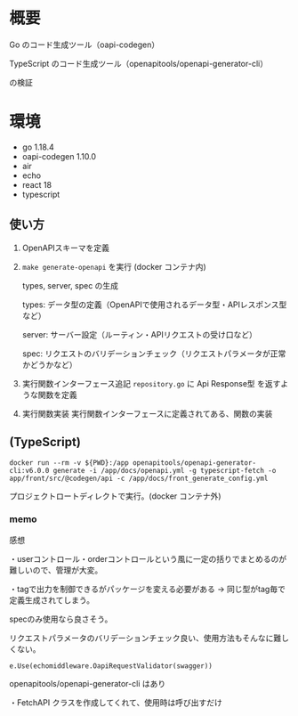 # 概要
Go のコード生成ツール（oapi-codegen）

TypeScript のコード生成ツール（openapitools/openapi-generator-cli）

の検証

# 環境
- go 1.18.4
- oapi-codegen 1.10.0
- air
- echo
- react 18
- typescript

## 使い方
1. OpenAPIスキーマを定義

2. `make generate-openapi` を実行 (docker コンテナ内)

    types, server, spec の生成
  
    types: データ型の定義（OpenAPIで使用されるデータ型・APIレスポンス型など）
  
    server: サーバー設定（ルーティン・APIリクエストの受け口など）
    
    spec: リクエストのバリデーションチェック（リクエストパラメータが正常かどうかなど）

3. 実行関数インターフェース追記
`repository.go` に Api Response型 を返すような関数を定義

4. 実行関数実装
実行関数インターフェースに定義されてある、関数の実装

## (TypeScript)
```
docker run --rm -v ${PWD}:/app openapitools/openapi-generator-cli:v6.0.0 generate -i /app/docs/openapi.yml -g typescript-fetch -o app/front/src/@codegen/api -c /app/docs/front_generate_config.yml
```
プロジェクトロートディレクトで実行。(docker コンテナ外)

### memo
感想

・userコントロール・orderコントロールという風に一定の括りでまとめるのが難しいので、管理が大変。

・tagで出力を制御できるがパッケージを変える必要がある
  → 同じ型がtag毎で定義生成されてしまう。

specのみ使用なら良さそう。

リクエストパラメータのバリデーションチェック良い、使用方法もそんなに難しくない。
```
e.Use(echomiddleware.OapiRequestValidator(swagger))
```

openapitools/openapi-generator-cli はあり

・FetchAPI クラスを作成してくれて、使用時は呼び出すだけ
